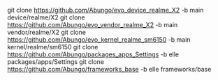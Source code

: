 git clone https://github.com/Abungo/evo_device_realme_X2 -b main device/realme/X2
git clone https://github.com/Abungo/evo_vendor_realme_X2 -b main vendor/realme/X2
git clone https://github.com/Abungo/evo_kernel_realme_sm6150 -b main kernel/realme/sm6150
git clone https://github.com/Abungo/packages_apps_Settings -b elle packages/apps/Settings
git clone https://github.com/Abungo/frameworks_base -b elle frameworks/base
